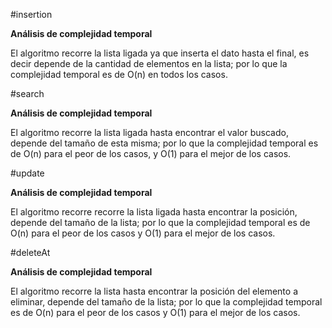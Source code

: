 #insertion

**Análisis de complejidad temporal**

El algoritmo recorre la lista ligada ya que inserta el dato hasta el final, es decir depende de la cantidad de elementos en la lista; por lo que la complejidad temporal es de O(n) en todos los casos.

#search

**Análisis de complejidad temporal**

El algoritmo recorre la lista ligada hasta encontrar el valor buscado, depende del tamaño de esta misma; por lo que la complejidad temporal es de O(n) para el peor de los casos, y O(1) para el mejor de los casos.

#update

**Análisis de complejidad temporal**

El algoritmo recorre recorre la lista ligada hasta encontrar la posición, depende del tamaño de la lista; por lo que la complejidad temporal es de O(n) para el peor de los casos y O(1) para el mejor de los casos.

#deleteAt

**Análisis de complejidad temporal**

El algoritmo recorre la lista hasta encontrar la posición del elemento a eliminar, depende del tamaño de la lista; por lo que la complejidad temporal es de O(n) para el peor de los casos y O(1) para el mejor de los casos.